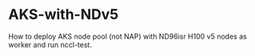 # AKS-with-NDv5
How to deploy AKS node pool (not NAP) with ND96isr H100 v5 nodes as worker and run nccl-test.
